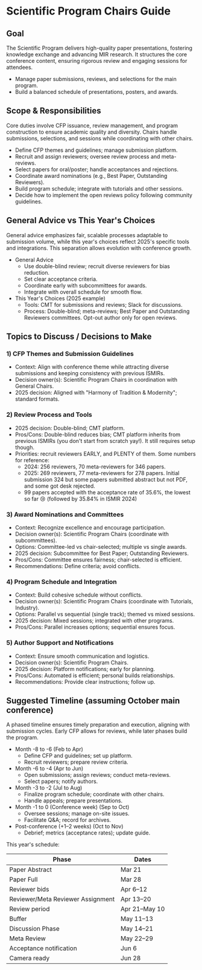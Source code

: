 # Scientific Program Chairs Guide

## Goal
The Scientific Program delivers high-quality paper presentations, fostering knowledge exchange and advancing MIR research. It structures the core conference content, ensuring rigorous review and engaging sessions for attendees.

- Manage paper submissions, reviews, and selections for the main program.
- Build a balanced schedule of presentations, posters, and awards.

## Scope & Responsibilities
Core duties involve CFP issuance, review management, and program construction to ensure academic quality and diversity. Chairs handle submissions, selections, and sessions while coordinating with other chairs.

- Define CFP themes and guidelines; manage submission platform.
- Recruit and assign reviewers; oversee review process and meta-reviews.
- Select papers for oral/poster; handle acceptances and rejections.
- Coordinate award nominations (e.g., Best Paper, Outstanding Reviewers).
- Build program schedule; integrate with tutorials and other sessions.
- Decide how to implement the open reviews policy following community guidelines.

## General Advice vs This Year's Choices
General advice emphasizes fair, scalable processes adaptable to submission volume, while this year's choices reflect 2025's specific tools and integrations. This separation allows evolution with conference growth.

- General Advice
  - Use double-blind review; recruit diverse reviewers for bias reduction.
  - Set clear acceptance criteria.
  - Coordinate early with subcommittees for awards.
  - Integrate with overall schedule for smooth flow.
- This Year's Choices (2025 example)
  - Tools: CMT for submissions and reviews; Slack for discussions.
  - Process: Double-blind; meta-reviews; Best Paper and Outstanding Reviewers committees. Opt-out author only for open reviews.


## Topics to Discuss / Decisions to Make

### 1) CFP Themes and Submission Guidelines
- Context: Align with conference theme while attracting diverse submissions and keeping consistency with previous ISMIRs.
- Decision owner(s): Scientific Program Chairs in coordination with General Chairs.
- 2025 decision: Aligned with "Harmony of Tradition & Modernity"; standard formats.

### 2) Review Process and Tools
- 2025 decision: Double-blind; CMT platform. 
- Pros/Cons: Double-blind reduces bias; CMT platform inherits from previous ISMIRs (you don't start from scratch yay!). It still requires setup though.
- Priorities: recruit reviewers EARLY, and PLENTY of them. Some numbers for reference:
    - 2024: 256 reviewers, 70 meta-reviewers for 346 papers.
    - 2025: 269 reviewers, 77 meta-reviewers for 278 papers. Initial submission 324 but some papers submitted abstract but not PDF, and some got desk rejected.
    - 99 papers accepted with the acceptance rate of 35.6%, the lowest so far 😢 (followed by 35.84% in ISMIR 2024)
  
### 3) Award Nominations and Committees
- Context: Recognize excellence and encourage participation.
- Decision owner(s): Scientific Program Chairs (coordinate with subcommittees).
- Options: Committee-led vs chair-selected; multiple vs single awards.
- 2025 decision: Subcommittee for Best Paper; Outstanding Reviewers.
- Pros/Cons: Committee ensures fairness; chair-selected is efficient.
- Recommendations: Define criteria; avoid conflicts.

### 4) Program Schedule and Integration
- Context: Build cohesive schedule without conflicts.
- Decision owner(s): Scientific Program Chairs (coordinate with Tutorials, Industry).
- Options: Parallel vs sequential (single track); themed vs mixed sessions.
- 2025 decision: Mixed sessions; integrated with other programs.
- Pros/Cons: Parallel increases options; sequential ensures focus.

### 5) Author Support and Notifications
- Context: Ensure smooth communication and logistics.
- Decision owner(s): Scientific Program Chairs.
- 2025 decision: Platform notifications; early for planning.
- Pros/Cons: Automated is efficient; personal builds relationships.
- Recommendations: Provide clear instructions; follow up.

## Suggested Timeline (assuming October main conference)
A phased timeline ensures timely preparation and execution, aligning with submission cycles. Early CFP allows for reviews, while later phases build the program.

- Month -8 to -6 (Feb to Apr)
  - Define CFP and guidelines; set up platform.
  - Recruit reviewers; prepare review criteria.
- Month -6 to -4 (Apr to Jun)
  - Open submissions; assign reviews; conduct meta-reviews.
  - Select papers; notify authors.
- Month -3 to -2 (Jul to Aug)
  - Finalize program schedule; coordinate with other chairs.
  - Handle appeals; prepare presentations.
- Month -1 to 0 (Conference week) (Sep to Oct)
  - Oversee sessions; manage on-site issues.
  - Facilitate Q&A; record for archives.
- Post-conference (+1–2 weeks) (Oct to Nov)
  - Debrief; metrics (acceptance rates); update guide.

This year's schedule:
 
<div align="center">
 
| Phase                           | Dates         |
|---------------------------------|---------------|
| Paper Abstract                  | Mar 21        |
| Paper Full                      | Mar 28        |
| Reviewer bids                   | Apr 6–12      |
| Reviewer/Meta Reviewer Assignment | Apr 13–20   |
| Review period                   | Apr 21–May 10 |
| Buffer                          | May 11–13     |
| Discussion Phase                | May 14–21     |
| Meta Review                     | May 22–29     |
| Acceptance notification         | Jun 6         |
| Camera ready                    | Jun 28        |

</div>

